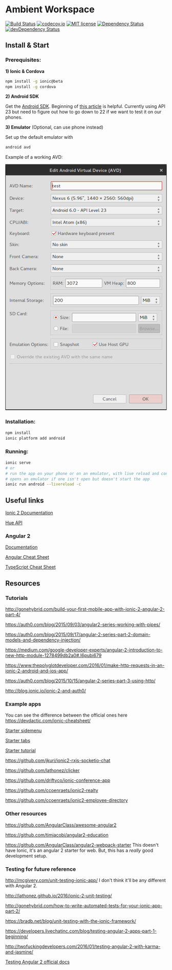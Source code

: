 # Ambient Workspace
[![Build Status](https://travis-ci.org/bennicholes/AmbientWorkspace.svg?branch=master)](https://travis-ci.org/bennicholes/AmbientWorkspace)
[![codecov.io](https://codecov.io/github/bennicholes/AmbientWorkspace/coverage.svg?branch=master)](https://codecov.io/github/bennicholes/AmbientWorkspace?branch=master)
[![MIT license](http://img.shields.io/badge/license-MIT-brightgreen.svg)](http://opensource.org/licenses/MIT)
[![Dependency Status](https://david-dm.org/bennicholes/AmbientWorkspace.svg)](https://david-dm.org/bennicholes/AmbientWorkspace)
[![devDependency Status](https://david-dm.org/bennicholes/AmbientWorkspace/dev-status.svg)](https://david-dm.org/bennicholes/AmbientWorkspace#info=devDependencies)

## Install & Start

### Prerequisites:

**1) Ionic & Cordova**
```bash
npm install -g ionic@beta
npm install -g cordova
```

**2) Android SDK**

Get the [Android SDK](http://developer.android.com/sdk/index.html).
Beginning of [this article](https://fedoramagazine.org/start-developing-android-apps-on-fedora-in-10-minutes/) is helpful.
Currently using API 23 but need to figure out how to go down to 22 if we want to test it on our phones.

**3) Emulator** (Optional, can use phone instead)

Set up the default emulator with
```bash
android avd
```
Example of a working AVD:

![Example of a working AVD](.emulator.png)

### Installation:
```bash
npm install
ionic platform add android
```

### Running:
```bash
ionic serve
# or
# run the app on your phone or on an emulator, with live reload and console logs
# opens an emulator if one isn't open but doesn't start the app
ionic run android --livereload -c
```


## Useful links

[Ionic 2 Documentation](http://ionicframework.com/docs/v2/components/#overview)

[Hue API](http://www.developers.meethue.com/philips-hue-api)

### Angular 2
[Documentation](https://angular.io/docs/ts/latest/)

[Angular Cheat Sheet](https://angular.io/docs/ts/latest/cheatsheet.html)

[TypeScript Cheat Sheet](https://www.sitepen.com/blog/2013/12/31/typescript-cheat-sheet/)


## Resources

### Tutorials

http://gonehybrid.com/build-your-first-mobile-app-with-ionic-2-angular-2-part-4/

https://auth0.com/blog/2015/09/03/angular2-series-working-with-pipes/

https://auth0.com/blog/2015/09/17/angular-2-series-part-2-domain-models-and-dependency-injection/

https://medium.com/google-developer-experts/angular-2-introduction-to-new-http-module-1278499db2a0#.l6pubi679

https://www.thepolyglotdeveloper.com/2016/01/make-http-requests-in-an-ionic-2-android-and-ios-app/

https://auth0.com/blog/2015/10/15/angular-2-series-part-3-using-http/

http://blog.ionic.io/ionic-2-and-auth0/

### Example apps

You can see the difference between the official ones here https://devdactic.com/ionic-cheatsheet/

[Starter sidemenu](https://github.com/driftyco/ionic2-starter-sidemenu)

[Starter tabs](https://github.com/driftyco/ionic2-starter-tabs)

[Starter tutorial](https://github.com/driftyco/ionic2-starter-tutorial)

https://github.com/jkuri/ionic2-rxjs-socketio-chat

https://github.com/lathonez/clicker

https://github.com/driftyco/ionic-conference-app

https://github.com/ccoenraets/ionic2-realty

https://github.com/ccoenraets/ionic2-employee-directory

### Other resources

https://github.com/AngularClass/awesome-angular2

https://github.com/timjacobi/angular2-education

https://github.com/AngularClass/angular2-webpack-starter This doesn't have Ionic, it's an angular 2 starter for web. But, this has a *really* good development setup.


### Testing for future reference

http://mcgivery.com/unit-testing-ionic-app/ I don't think it'll be any different with Angular 2.

http://lathonez.github.io/2016/ionic-2-unit-testing/

http://gonehybrid.com/how-to-write-automated-tests-for-your-ionic-app-part-2/

https://bradb.net/blog/unit-testing-with-the-ionic-framework/

https://developers.livechatinc.com/blog/testing-angular-2-apps-part-1-beginning/

http://twofuckingdevelopers.com/2016/01/testing-angular-2-with-karma-and-jasmine/

[Testing Angular 2 official docs](https://angular.io/docs/ts/latest/testing/)
